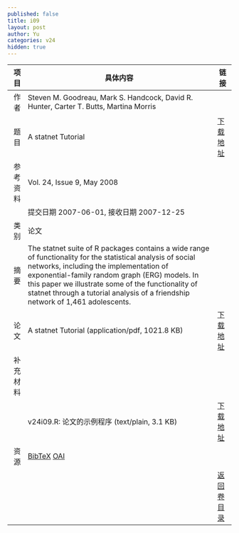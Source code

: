 ```yaml
---
published: false
title: i09
layout: post
author: Yu
categories: v24
hidden: true
---
```


| 项目 | 具体内容 | 链接 |
|---:|---|---|
| 作者 | Steven M. Goodreau, Mark S. Handcock, David R. Hunter, Carter T. Butts, Martina Morris| |
| 题目 |A statnet Tutorial | [下载地址](http://www.jstatsoft.org/v24/i09/paper) |
| 参考资料 |Vol. 24, Issue 9, May 2008 | |
| | 提交日期 2007-06-01, 接收日期 2007-12-25| | 
| 类别 | 论文| |
| 摘要 | The statnet suite of R packages contains a wide range of functionality for the statistical analysis of social networks, including the implementation of exponential-family random graph (ERG) models.  In this paper we illustrate some of the functionality of statnet through a tutorial analysis of a friendship network of 1,461 adolescents. | |
| 论文 | A statnet Tutorial  (application/pdf, 1021.8 KB)| [下载地址](http://www.jstatsoft.org/v24/i09/paper) |
| 补充材料 | | |
| |v24i09.R: 论文的示例程序  (text/plain, 3.1 KB)|  [下载地址](http://www.jstatsoft.org/v24/i09/supp/1) |
| 资源 | [BibTeX](http://www.jstatsoft.org/v24/i09/bibtex) [OAI](http://www.jstatsoft.org/oai?verb=GetRecord&identifier=oai.jstatsoft/v24/i09&prefix=oai_dc)| |
| |  | [返回卷目录]({{site.baseurl}}/volume/v24.html) |
